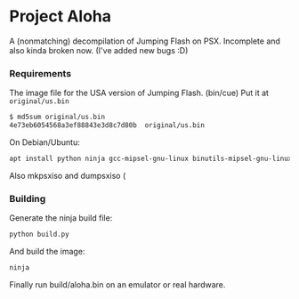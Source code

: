# Project Aloha
A (nonmatching) decompilation of Jumping Flash on PSX.
Incomplete and also kinda broken now. (I've added new bugs :D)

### Requirements
The image file for the USA version of Jumping Flash. (bin/cue)
Put it at `original/us.bin`

```sh
$ md5sum original/us.bin 
4e73eb6054568a3ef88843e3d8c7d80b  original/us.bin
```

On Debian/Ubuntu:

```sh
apt install python ninja gcc-mipsel-gnu-linux binutils-mipsel-gnu-linux
```

Also mkpsxiso and dumpsxiso (

### Building
Generate the ninja build file:

```sh
python build.py
```

And build the image:

```sh
ninja
```

Finally run build/aloha.bin on an emulator or real hardware.
